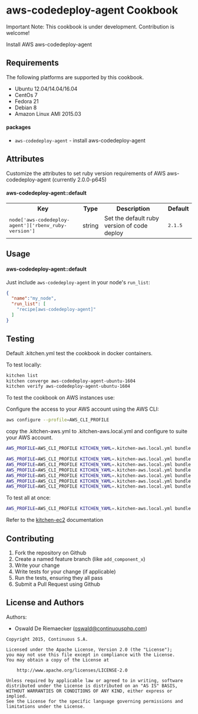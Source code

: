 aws-codedeploy-agent Cookbook
===================
Important Note: This cookbook is under development. Contribution is welcome!

Install AWS aws-codedeploy-agent

Requirements
------------
The following platforms are supported by this cookbook.

* Ubuntu 12.04/14.04/16.04
* CentOs 7 
* Fedora 21
* Debian 8 
* Amazon Linux AMI 2015.03

#### packages
- `aws-codedeploy-agent` - install aws-codedeploy-agent 

Attributes
----------
Customize the attributes to set ruby version requirements of AWS aws-codedeploy-agent (currently 2.0.0-p645) 

#### aws-codedeploy-agent::default

<table>
  <tr>
    <th>Key</th>
    <th>Type</th>
    <th>Description</th>
    <th>Default</th>
  </tr>
  <tr>
    <td><tt>node['aws-codedeploy-agent']['rbenv_ruby-version']</tt></td>
    <td>string</td>
    <td>Set the default ruby version of code deploy</td>
    <td><tt>2.1.5</tt></td>
  </tr>
</table>


Usage
-----
#### aws-codedeploy-agent::default

Just include `aws-codedeploy-agent` in your node's `run_list`:

```json
{
  "name":"my_node",
  "run_list": [
    "recipe[aws-codedeploy-agent]"
  ]
}
```

Testing
-------
Default .kitchen.yml test the cookbook in docker containers.

To test locally:

```bash
kitchen list
kitchen converge aws-codedeploy-agent-ubuntu-1604
kitchen verify aws-codedeploy-agent-ubuntu-1604
``` 

To test the cookbook on AWS instances use:

Configure the access to your AWS account using the AWS CLI:
```bash
aws configure --profile=AWS_CLI_PROFILE
```

copy the .kitchen-aws.yml to .kitchen-aws.local.yml and configure to suite your AWS account.

```bash
AWS_PROFILE=AWS_CLI_PROFILE KITCHEN_YAML=.kitchen-aws.local.yml bundle exec kitchen list 

AWS_PROFILE=AWS_CLI_PROFILE KITCHEN_YAML=.kitchen-aws.local.yml bundle exec kitchen verify aws-codedeploy-agent-ubuntu-1604-aws
AWS_PROFILE=AWS_CLI_PROFILE KITCHEN_YAML=.kitchen-aws.local.yml bundle exec kitchen verify aws-codedeploy-agent-ubuntu-1404-aws
AWS_PROFILE=AWS_CLI_PROFILE KITCHEN_YAML=.kitchen-aws.local.yml bundle exec kitchen verify aws-codedeploy-agent-ubuntu-1204-aws 
AWS_PROFILE=AWS_CLI_PROFILE KITCHEN_YAML=.kitchen-aws.local.yml bundle exec kitchen verify aws-codedeploy-agent-debian-8-aws 
AWS_PROFILE=AWS_CLI_PROFILE KITCHEN_YAML=.kitchen-aws.local.yml bundle exec kitchen verify aws-codedeploy-agent-centos-7-aws 
AWS_PROFILE=AWS_CLI_PROFILE KITCHEN_YAML=.kitchen-aws.local.yml bundle exec kitchen verify aws-codedeploy-agent-amazon-linux
```

To test all at once:

```bash
AWS_PROFILE=AWS_CLI_PROFILE KITCHEN_YAML=.kitchen-aws.local.yml bundle exec kitchen verify -c 5
```

Refer to the [kitchen-ec2](https://github.com/test-kitchen/kitchen-ec2) documentation

Contributing
------------
1. Fork the repository on Github
2. Create a named feature branch (like `add_component_x`)
3. Write your change
4. Write tests for your change (if applicable)
5. Run the tests, ensuring they all pass
6. Submit a Pull Request using Github

License and Authors
-------------------
Authors: 

* Oswald De Riemaecker (oswald@continuousphp.com)

```text
Copyright 2015, Continuous S.A.

Licensed under the Apache License, Version 2.0 (the "License");
you may not use this file except in compliance with the License.
You may obtain a copy of the License at

    http://www.apache.org/licenses/LICENSE-2.0

Unless required by applicable law or agreed to in writing, software
distributed under the License is distributed on an "AS IS" BASIS,
WITHOUT WARRANTIES OR CONDITIONS OF ANY KIND, either express or implied.
See the License for the specific language governing permissions and
limitations under the License.
``` 

